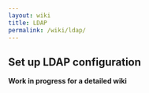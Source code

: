 ```yaml
---
layout: wiki
title: LDAP
permalink: /wiki/ldap/
---
```

## Set up LDAP configuration

**Work in progress for a detailed wiki**
